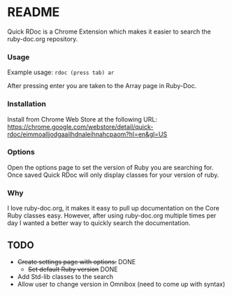# README
Quick RDoc is a Chrome Extension which makes it easier to search the ruby-doc.org
repository.

### Usage

Example usage: `rdoc (press tab) ar`

After pressing enter you are taken to the Array page in Ruby-Doc.

### Installation
Install from Chrome Web Store at the following URL:
https://chrome.google.com/webstore/detail/quick-rdoc/eimmoalljodgaailhdnaleihnahcpaom?hl=en&gl=US

### Options
Open the options page to set the version of Ruby you are searching for. Once 
saved Quick RDoc will only display classes for your version of ruby.

### Why
I love ruby-doc.org, it makes it easy to pull up documentation on the Core Ruby 
classes easy. However, after using ruby-doc.org multiple times per day I wanted 
a better way to quickly search the documentation.

## TODO
- ~~Create settings page with options:~~ DONE
  - ~~Set default Ruby version~~ DONE
- Add Std-lib classes to the search
- Allow user to change version in Omnibox (need to come up with syntax)
